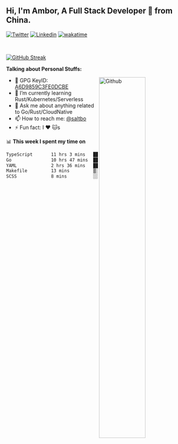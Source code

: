 ## Hi, I'm Ambor, A Full Stack Developer 🚀 from China.

[![Twitter](https://img.shields.io/badge/-saltbo-1ca0f1?style=flat&logo=twitter&logoColor=white)](https://twitter.com/rdsaltbo)
[![Linkedin](https://img.shields.io/badge/-saltbo-blue?style=flat&logo=Linkedin&logoColor=white)](https://www.linkedin.com/in/saltbo/)
[![wakatime](https://wakatime.com/badge/user/f82b1c77-faab-48cd-aef5-a12c0aff104b.svg)](https://wakatime.com/@f82b1c77-faab-48cd-aef5-a12c0aff104b)

&nbsp;  

[![GitHub Streak](http://github-readme-streak-stats.herokuapp.com?user=saltbo&hide_border=true&date_format=M%20j%5B%2C%20Y%5D)](https://git.io/streak-stats)

**Talking about Personal Stuffs:**
<!-- Any image aligned to the right. Beware the width  -->
<img width="50%" align="right" alt="Github" src="https://raw.githubusercontent.com/saltbo/saltbo/master/images/git-header.svg" />

- 🤘 GPG KeyID: [A6D9859C3FE0DCBE](https://saltbo.cn/pgp_keys.asc)
- 🌱 I’m currently learning Rust/Kubernetes/Serverless
- 💬 Ask me about anything related to Go/Rust/CloudNative
- 📫 How to reach me: [@saltbo](https://t.me/saltbo)
- ⚡ Fun fact: I :heart: :cat:s


📊 **This week I spent my time on**
<!--START_SECTION:waka-->

```txt
TypeScript       11 hrs 3 mins   ███████████░░░░░░░░░░░░░░   43.90 %
Go               10 hrs 47 mins  ██████████▓░░░░░░░░░░░░░░   42.83 %
YAML             2 hrs 36 mins   ██▓░░░░░░░░░░░░░░░░░░░░░░   10.34 %
Makefile         13 mins         ▒░░░░░░░░░░░░░░░░░░░░░░░░   00.89 %
SCSS             8 mins          ░░░░░░░░░░░░░░░░░░░░░░░░░   00.53 %
```

<!--END_SECTION:waka-->
